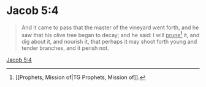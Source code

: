 # Jacob 5:4

> And it came to pass that the master of the vineyard went forth, and he saw that his olive tree began to decay; and he said: I will <u>prune</u>[^a] it, and dig about it, and nourish it, that perhaps it may shoot forth young and tender branches, and it perish not.

[Jacob 5:4](https://www.churchofjesuschrist.org/study/scriptures/bofm/jacob/5?lang=eng&id=p4#p4)


[^a]: [[Prophets, Mission of|TG Prophets, Mission of]].  

